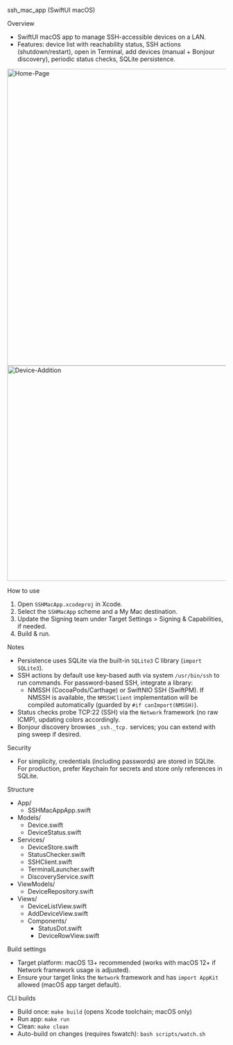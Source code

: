 ssh_mac_app (SwiftUI macOS)

Overview
- SwiftUI macOS app to manage SSH-accessible devices on a LAN.
- Features: device list with reachability status, SSH actions (shutdown/restart), open in Terminal, add devices (manual + Bonjour discovery), periodic status checks, SQLite persistence.


<img width="727" height="684" alt="Home-Page" src="https://github.com/user-attachments/assets/ff0c0d0c-5507-4e35-84fa-42cbabc6c545" />

<img width="905" height="496" alt="Device-Addition" src="https://github.com/user-attachments/assets/10203ed2-dee7-4641-a642-5af9caf95545" />


How to use
1) Open `SSHMacApp.xcodeproj` in Xcode.
2) Select the `SSHMacApp` scheme and a My Mac destination.
3) Update the Signing team under Target Settings > Signing & Capabilities, if needed.
4) Build & run.

Notes
- Persistence uses SQLite via the built-in `SQLite3` C library (`import SQLite3`).
- SSH actions by default use key-based auth via system `/usr/bin/ssh` to run commands. For password-based SSH, integrate a library:
  - NMSSH (CocoaPods/Carthage) or SwiftNIO SSH (SwiftPM). If NMSSH is available, the `NMSSHClient` implementation will be compiled automatically (guarded by `#if canImport(NMSSH)`).
- Status checks probe TCP:22 (SSH) via the `Network` framework (no raw ICMP), updating colors accordingly.
- Bonjour discovery browses `_ssh._tcp.` services; you can extend with ping sweep if desired.

Security
- For simplicity, credentials (including passwords) are stored in SQLite. For production, prefer Keychain for secrets and store only references in SQLite.

Structure
- App/
  - SSHMacAppApp.swift
- Models/
  - Device.swift
  - DeviceStatus.swift
- Services/
  - DeviceStore.swift
  - StatusChecker.swift
  - SSHClient.swift
  - TerminalLauncher.swift
  - DiscoveryService.swift
- ViewModels/
  - DeviceRepository.swift
- Views/
  - DeviceListView.swift
  - AddDeviceView.swift
  - Components/
    - StatusDot.swift
    - DeviceRowView.swift

Build settings
- Target platform: macOS 13+ recommended (works with macOS 12+ if Network framework usage is adjusted).
- Ensure your target links the `Network` framework and has `import AppKit` allowed (macOS app target default).

CLI builds
- Build once: `make build` (opens Xcode toolchain; macOS only)
- Run app: `make run`
- Clean: `make clean`
- Auto-build on changes (requires fswatch): `bash scripts/watch.sh`
